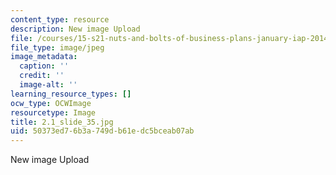```yaml
---
content_type: resource
description: New image Upload
file: /courses/15-s21-nuts-and-bolts-of-business-plans-january-iap-2014/50373ed76b3a749db61edc5bceab07ab_2.1_slide_35.jpg
file_type: image/jpeg
image_metadata:
  caption: ''
  credit: ''
  image-alt: ''
learning_resource_types: []
ocw_type: OCWImage
resourcetype: Image
title: 2.1_slide_35.jpg
uid: 50373ed7-6b3a-749d-b61e-dc5bceab07ab
---
```

New image Upload

